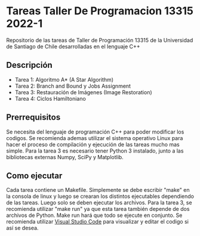 # Tareas Taller De Programacion 13315 2022-1

Repositorio de las tareas de Taller de Programación 13315 de la Universidad de Santiago de Chile desarrolladas en el lenguaje C++

## Descripción

* Tarea 1: Algoritmo A* (A Star Algorithm)
* Tarea 2: Branch and Bound y Jobs Assignment
* Tarea 3: Restauración de Imágenes (Image Restoration)
* Tarea 4: Ciclos Hamiltoniano

## Prerrequisitos
Se necesita del lenguaje de programación C++ para poder modificar los codigos. Se recomienda ademas utilizar el sistema operativo Linux para hacer el proceso de compilación y ejecución de las tareas mucho mas simple.
Para la tarea 3 es necesario tener Python 3 instalado, junto a las bibliotecas externas Numpy, SciPy y Matplotlib.

## Como ejecutar
Cada tarea contiene un Makefile. Simplemente se debe escribir "make" en la consola de linux y luego se crearan los distintos ejecutables dependiendo de las tareas. Luego solo se deben ejecutar los archivos. Para la tarea 3, se recomienda utilizar "make run" ya que esta tarea también depende de dos archivos de Python. Make run hará que todo se ejecute en conjunto. Se recomienda utilizar [Visual Studio Code](https://code.visualstudio.com) para visualizar y editar el codigo si así se desea.
